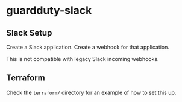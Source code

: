 # guardduty-slack

## Slack Setup

Create a Slack application. Create a webhook for that application.

This is not compatible with legacy Slack incoming webhooks.

## Terraform

Check the `terraform/` directory for an example of how to set this up.